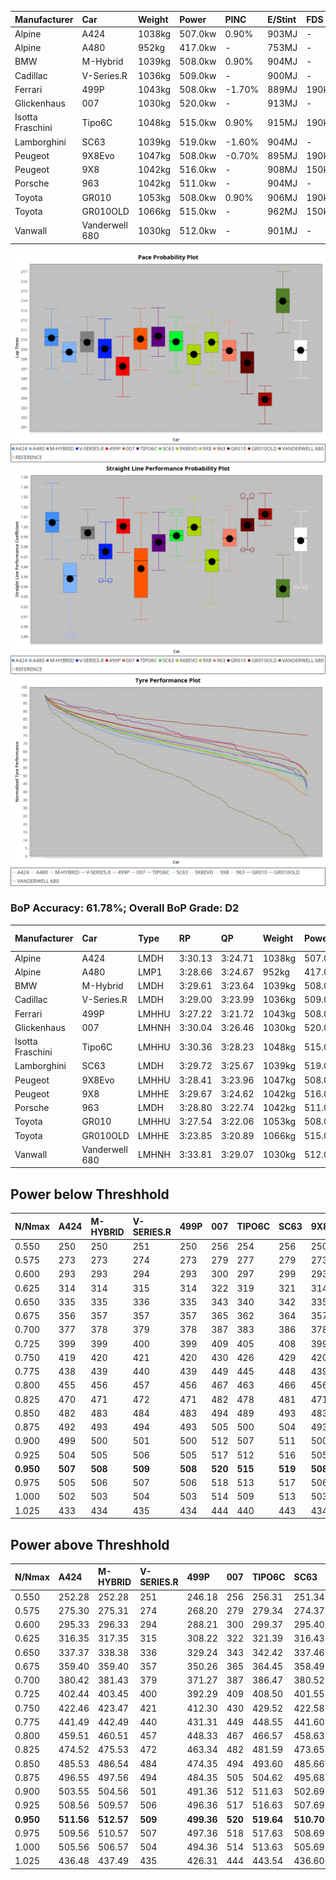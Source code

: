 | Manufacturer     | Car            | Weight | Power   | PINC    | E/Stint | FDS     |
|:-|:-|:-|:-|:-|:-|:-|
| Alpine           | A424           | 1038kg | 507.0kw | 0.90%   | 903MJ   |    -    |
| Alpine           | A480           | 952kg  | 417.0kw |    -    | 753MJ   |    -    |
| BMW              | M-Hybrid       | 1039kg | 508.0kw | 0.90%   | 904MJ   |    -    |
| Cadillac         | V-Series.R     | 1036kg | 509.0kw |    -    | 900MJ   |    -    |
| Ferrari          | 499P           | 1043kg | 508.0kw | -1.70%  | 889MJ   | 190kph  |
| Glickenhaus      | 007            | 1030kg | 520.0kw |    -    | 913MJ   |    -    |
| Isotta Fraschini | Tipo6C         | 1048kg | 515.0kw | 0.90%   | 915MJ   | 190kph  |
| Lamborghini      | SC63           | 1039kg | 519.0kw | -1.60%  | 904MJ   |    -    |
| Peugeot          | 9X8Evo         | 1047kg | 508.0kw | -0.70%  | 895MJ   | 190kph  |
| Peugeot          | 9X8            | 1042kg | 516.0kw |    -    | 908MJ   | 150kph  |
| Porsche          | 963            | 1042kg | 511.0kw |    -    | 904MJ   |    -    |
| Toyota           | GR010          | 1053kg | 508.0kw | 0.90%   | 906MJ   | 190kph  |
| Toyota           | GR010OLD       | 1066kg | 515.0kw |    -    | 962MJ   | 150kph  |
| Vanwall          | Vanderwell 680 | 1030kg | 512.0kw |    -    | 901MJ   |    -    |

![PACECHART](./IMG/OFFICIAL.png)
![STRAIGHTLINEPERFORMANCECHART](./IMG/OFFICIAL_sp.png)
![TYREPERFORMANCECHART](./IMG/OFFICIAL_tw.png)

### BoP Accuracy: 61.78%; Overall BoP Grade: D2
| Manufacturer     | Car            | Type  | RP      | QP      | Weight | Power¹  | Threshhold | PINC    | Power²   | E/Stint | AVG Vmax  | FDS     | RDLC | L/Stint | BOP-Grade | Model Accuracy | Model Points | Match%  | SimDiff |
|:-|:-|:-|:-|:-|:-|:-|:-|:-|:-|:-|:-|:-|:-|:-|:-|:-|:-|:-|:-|
| Alpine           | A424           | LMDH  | 3:30.13 | 3:24.71 | 1038kg | 507.0kw | 250.0kph   | 0.90%   | 511.60kw |  903MJ  | 335.29kph |    -    | 1.01 | 12      | +C2       | 99.61%         | 762          | 70.93%  | #       |
| Alpine           | A480           | LMP1  | 3:28.66 | 3:24.67 |  952kg | 417.0kw | 0.0kph     |    -    | 417.00kw |  753MJ  | 320.28kph |    -    | 0.97 | 11      | -B1       | 100.00%        | 1173         | 88.76%  | ±5.17s  |
| BMW              | M-Hybrid       | LMDH  | 3:29.61 | 3:23.64 | 1039kg | 508.0kw | 250.0kph   | 0.90%   | 512.60kw |  904MJ  | 333.47kph |    -    | 1.02 | 12      | +B1       | 100.00%        | 1826         | 89.55%  | #       |
| Cadillac         | V-Series.R     | LMDH  | 3:29.00 | 3:23.99 | 1036kg | 509.0kw | 250.0kph   |    -    | 509.00kw |  900MJ  | 330.29kph |    -    | 1.02 | 12      | ~A1       | 99.00%         | 3184         | 100.00% | ±0.23s  |
| Ferrari          | 499P           | LMHHU | 3:27.22 | 3:21.72 | 1043kg | 508.0kw | 250.0kph   | -1.70%  | 499.40kw |  889MJ  | 333.35kph | 190kph  | 1.05 | 12      | -E1       | 98.07%         | 3550         | 55.21%  | ±0.04s  |
| Glickenhaus      | 007            | LMHNH | 3:30.04 | 3:26.46 | 1030kg | 520.0kw | 0.0kph     |    -    | 520.00kw |  913MJ  | 329.10kph |    -    | 0.97 | 12      | +C2       | 94.48%         | 2311         | 72.41%  | ±0.10s  |
| Isotta Fraschini | Tipo6C         | LMHHU | 3:30.36 | 3:28.23 | 1048kg | 515.0kw | 250.0kph   | 0.90%   | 519.60kw |  915MJ  | 332.43kph | 190kph  | 1.06 | 12      | +Ω1       | 96.81%         | 91           | 31.48%  | #       |
| Lamborghini      | SC63           | LMDH  | 3:29.72 | 3:25.67 | 1039kg | 519.0kw | 250.0kph   | -1.60%  | 510.70kw |  904MJ  | 333.02kph |    -    | 1.05 | 12      | +B2       | 100.00%        | 529          | 83.58%  | #       |
| Peugeot          | 9X8Evo         | LMHHU | 3:28.41 | 3:23.96 | 1047kg | 508.0kw | 250.0kph   | -0.70%  | 504.40kw |  895MJ  | 333.46kph | 190kph  | 1.01 | 12      | -B2       | 99.21%         | 377          | 83.39%  | #       |
| Peugeot          | 9X8            | LMHHE | 3:29.67 | 3:24.62 | 1042kg | 516.0kw | 0.0kph     |    -    | 516.00kw |  908MJ  | 329.06kph | 150kph  | 1.02 | 12      | ~A1       | 99.52%         | 4561         | 95.24%  | ±0.65s  |
| Porsche          | 963            | LMDH  | 3:28.80 | 3:22.74 | 1042kg | 511.0kw | 250.0kph   |    -    | 511.00kw |  904MJ  | 332.47kph |    -    | 1.01 | 12      | ~A1       | 99.96%         | 10176        | 95.86%  | ±0.11s  |
| Toyota           | GR010          | LMHHU | 3:27.54 | 3:22.06 | 1053kg | 508.0kw | 250.0kph   | 0.90%   | 512.60kw |  906MJ  | 333.80kph | 190kph  | 1.03 | 12      | -D2       | 99.95%         | 5509         | 62.90%  | ±0.15s  |
| Toyota           | GR010OLD       | LMHHE | 3:23.85 | 3:20.89 | 1066kg | 515.0kw | 0.0kph     |    -    | 515.00kw |  962MJ  | 335.70kph | 150kph  | 1.01 | 12      | -Ω2       | 100.00%        | 351          | -56.53% | ±4.12s  |
| Vanwall          | Vanderwell 680 | LMHNH | 3:33.81 | 3:29.07 | 1030kg | 512.0kw | 0.0kph     |    -    | 512.00kw |  901MJ  | 324.67kph |    -    | 1.01 | 12      | +Ω2       | 99.23%         | 387          | -7.86%  | ±0.00s  |

## Power below Threshhold
| N/Nmax    | A424    | M-HYBRID | V-SERIES.R | 499P    | 007     | TIPO6C  | SC63    | 9X8EVO  | 9X8     | 963     | GR010   | GR010OLD | VANDERWELL 680 | ​     | RPM      | A480    |
|:-|:-|:-|:-|:-|:-|:-|:-|:-|:-|:-|:-|:-|:-|:-|:-|:-|
|  0.550    |  250    |  250     |  251       |  250    |  256    |  254    |  256    |  250    |  254    |  252    |  250    |  254     |  252           |  ​    |   --     |   -     |
|  0.575    |  273    |  273     |  274       |  273    |  279    |  277    |  279    |  273    |  277    |  275    |  273    |  277     |  275           |  ​    |   --     |   -     |
|  0.600    |  293    |  293     |  294       |  293    |  300    |  297    |  299    |  293    |  298    |  295    |  293    |  297     |  296           |  ​    |   --     |   -     |
|  0.625    |  314    |  314     |  315       |  314    |  322    |  319    |  321    |  314    |  319    |  316    |  314    |  319     |  317           |  ​    |   --     |   -     |
|  0.650    |  335    |  335     |  336       |  335    |  343    |  340    |  342    |  335    |  340    |  337    |  335    |  340     |  338           |  ​    |   --     |   -     |
|  0.675    |  356    |  357     |  357       |  357    |  365    |  362    |  364    |  357    |  362    |  359    |  357    |  362     |  359           |  ​    |   --     |   -     |
|  0.700    |  377    |  378     |  379       |  378    |  387    |  383    |  386    |  378    |  384    |  380    |  378    |  383     |  381           |  ​    |   --     |   -     |
|  0.725    |  399    |  399     |  400       |  399    |  409    |  405    |  408    |  399    |  406    |  402    |  399    |  405     |  403           |  ​    |   --     |   -     |
|  0.750    |  419    |  420     |  421       |  420    |  430    |  426    |  429    |  420    |  427    |  422    |  420    |  426     |  423           |  ​    |   --     |   -     |
|  0.775    |  438    |  439     |  440       |  439    |  449    |  445    |  448    |  439    |  446    |  441    |  439    |  445     |  442           |  ​    |  5000    |  245    |
|  0.800    |  455    |  456     |  457       |  456    |  467    |  463    |  466    |  456    |  463    |  459    |  456    |  463     |  460           |  ​    |  5500    |  289    |
|  0.825    |  470    |  471     |  472       |  471    |  482    |  478    |  481    |  471    |  478    |  474    |  471    |  478     |  475           |  ​    |  6000    |  323    |
|  0.850    |  482    |  483     |  484       |  483    |  494    |  489    |  493    |  483    |  490    |  485    |  483    |  489     |  486           |  ​    |  6500    |  365    |
|  0.875    |  492    |  493     |  494       |  493    |  505    |  500    |  504    |  493    |  501    |  496    |  493    |  500     |  497           |  ​    |  7000    |  408    |
|  0.900    |  499    |  500     |  501       |  500    |  512    |  507    |  511    |  500    |  508    |  503    |  500    |  507     |  504           |  ​    |  7500    |  418    |
|  0.925    |  504    |  505     |  506       |  505    |  517    |  512    |  516    |  505    |  513    |  508    |  505    |  512     |  509           |  ​    |  8000    |  414    |
| **0.950** | **507** | **508**  | **509**    | **508** | **520** | **515** | **519** | **508** | **516** | **511** | **508** | **515**  | **512**        | **​** | **8500** | **417** |
|  0.975    |  505    |  506     |  507       |  506    |  518    |  513    |  517    |  506    |  514    |  509    |  506    |  513     |  510           |  ​    |  9000    |  209    |
|  1.000    |  502    |  503     |  504       |  503    |  514    |  509    |  513    |  503    |  510    |  505    |  503    |  509     |  506           |  ​    |   --     |   -     |
|  1.025    |  433    |  434     |  435       |  434    |  444    |  440    |  443    |  434    |  441    |  436    |  434    |  440     |  437           |  ​    |   --     |   -     |

## Power above Threshhold
| N/Nmax    | A424       | M-HYBRID   | V-SERIES.R | 499P       | 007     | TIPO6C     | SC63       | 9X8EVO     | 9X8     | 963     | GR010      | GR010OLD | VANDERWELL 680 | ​     | RPM      | A480    |
|:-|:-|:-|:-|:-|:-|:-|:-|:-|:-|:-|:-|:-|:-|:-|:-|:-|
|  0.550    |  252.28    |  252.28    |  251       |  246.18    |  256    |  256.31    |  251.34    |  248.22    |  254    |  252    |  252.28    |  254     |  252           |  ​    |   --     |   -     |
|  0.575    |  275.30    |  275.31    |  274       |  268.20    |  279    |  279.34    |  274.37    |  271.24    |  277    |  275    |  275.31    |  277     |  275           |  ​    |   --     |   -     |
|  0.600    |  295.33    |  296.33    |  294       |  288.21    |  300    |  299.37    |  295.40    |  291.26    |  298    |  295    |  296.33    |  297     |  296           |  ​    |   --     |   -     |
|  0.625    |  316.35    |  317.35    |  315       |  308.22    |  322    |  321.39    |  316.43    |  312.27    |  319    |  316    |  317.35    |  319     |  317           |  ​    |   --     |   -     |
|  0.650    |  337.37    |  338.38    |  336       |  329.24    |  343    |  342.42    |  337.46    |  333.29    |  340    |  337    |  338.38    |  340     |  338           |  ​    |   --     |   -     |
|  0.675    |  359.40    |  359.40    |  357       |  350.26    |  365    |  364.45    |  358.49    |  354.31    |  362    |  359    |  359.40    |  362     |  359           |  ​    |   --     |   -     |
|  0.700    |  380.42    |  381.43    |  379       |  371.27    |  387    |  386.47    |  380.52    |  375.33    |  384    |  380    |  381.43    |  383     |  381           |  ​    |   --     |   -     |
|  0.725    |  402.44    |  403.45    |  400       |  392.29    |  409    |  408.50    |  401.55    |  396.35    |  406    |  402    |  403.45    |  405     |  403           |  ​    |   --     |   -     |
|  0.750    |  422.46    |  423.47    |  421       |  412.30    |  430    |  429.52    |  422.58    |  416.37    |  427    |  422    |  423.47    |  426     |  423           |  ​    |   --     |   -     |
|  0.775    |  441.49    |  442.49    |  440       |  431.31    |  449    |  448.55    |  441.60    |  435.38    |  446    |  441    |  442.49    |  445     |  442           |  ​    |  5000    |  245    |
|  0.800    |  459.51    |  460.51    |  457       |  448.33    |  467    |  466.57    |  458.63    |  453.40    |  463    |  459    |  460.51    |  463     |  460           |  ​    |  5500    |  289    |
|  0.825    |  474.52    |  475.53    |  472       |  463.34    |  482    |  481.59    |  473.65    |  468.41    |  478    |  474    |  475.53    |  478     |  475           |  ​    |  6000    |  323    |
|  0.850    |  485.53    |  486.54    |  484       |  474.35    |  494    |  493.60    |  485.66    |  479.42    |  490    |  485    |  486.54    |  489     |  486           |  ​    |  6500    |  365    |
|  0.875    |  496.55    |  497.56    |  494       |  484.35    |  505    |  504.62    |  495.68    |  489.43    |  501    |  496    |  497.56    |  500     |  497           |  ​    |  7000    |  408    |
|  0.900    |  503.55    |  504.56    |  501       |  491.36    |  512    |  511.63    |  502.69    |  496.44    |  508    |  503    |  504.56    |  507     |  504           |  ​    |  7500    |  418    |
|  0.925    |  508.56    |  509.57    |  506       |  496.36    |  517    |  516.63    |  507.69    |  501.44    |  513    |  508    |  509.57    |  512     |  509           |  ​    |  8000    |  414    |
| **0.950** | **511.56** | **512.57** | **509**    | **499.36** | **520** | **519.64** | **510.70** | **504.44** | **516** | **511** | **512.57** | **515**  | **512**        | **​** | **8500** | **417** |
|  0.975    |  509.56    |  510.57    |  507       |  497.36    |  518    |  517.63    |  508.69    |  502.44    |  514    |  509    |  510.57    |  513     |  510           |  ​    |  9000    |  209    |
|  1.000    |  505.56    |  506.57    |  504       |  494.36    |  514    |  513.63    |  505.69    |  499.44    |  510    |  505    |  506.57    |  509     |  506           |  ​    |   --     |   -     |
|  1.025    |  436.48    |  437.49    |  435       |  426.31    |  444    |  443.54    |  436.60    |  430.38    |  441    |  436    |  437.49    |  440     |  437           |  ​    |   --     |   -     |
